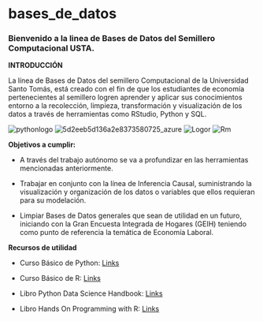 # bases_de_datos
### Bienvenido a la linea de Bases de Datos del Semillero Computacional USTA.


**INTRODUCCIÓN**

La línea de Bases de Datos del semillero Computacional de la Universidad Santo Tomás, está creado con el fin de que los estudiantes de economía pertenecientes al semillero logren aprender y aplicar sus conocimientos entorno a la recolección, limpieza, transformación y visualización de los datos a través de herramientas como RStudio, Python y SQL.

![pythonlogo](https://user-images.githubusercontent.com/69270562/115967355-e3c2bd80-a4f7-11eb-90dd-5e67779605c7.png)
![5d2eeb5d136a2e8373580725_azure](https://user-images.githubusercontent.com/69270562/115967362-e7eedb00-a4f7-11eb-9d22-e7e445310ed3.png)
![Logor](https://user-images.githubusercontent.com/69270562/115967365-e9b89e80-a4f7-11eb-8e7d-16f37513f105.png)
![Rm](https://user-images.githubusercontent.com/69270562/115967367-eb826200-a4f7-11eb-836e-28b0f4baa570.png)

**Objetivos a cumplir:**

- A través del trabajo autónomo se va a profundizar en las herramientas mencionadas anteriormente.

- Trabajar en conjunto con la línea de Inferencia Causal, suministrando la visualización y organización de los datos o variables que ellos requieran para su modelación.

- Limpiar Bases de Datos generales que sean de utilidad en un futuro, iniciando con la Gran Encuesta Integrada de Hogares (GEIH) teniendo como punto de referencia la temática de Economía Laboral.

**Recursos de utilidad**

- Curso Básico de Python: [Links](https://www.coursera.org/learn/programacion-python?)

- Curso Básico de R: [Links](https://www.coursera.org/learn/intro-data-science-programacion-estadistica-r#syllabus)

- Libro Python Data Science Handbook: [Links](https://jakevdp.github.io/PythonDataScienceHandbook/?fbclid=IwAR0JSoQr3v1kv5BTf4vOs0JshUOeakcMOJeQc5fQNjEb8Y7W0R87vNyLlqY)

- Libro Hands On Programming with R: [Links](https://rstudio-education.github.io/hopr/)
